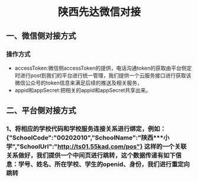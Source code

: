 # <center>陕西先达微信对接</center>

## 一、微信侧对接方式

### 操作方式

* accessToken:微信侧accessToken的提供，电话沟通token的获取由平台侧定时进行post到我们的平台进行统一管理，我们提供一个云服务接口进行获取该微信公众号的token信息来满足后续的推送及相关服务，
* appid和appSecret:把相关的appid和appSecret共享出来。

## 二、平台侧对接方式

### 1、将相应的学校代码和学校服务连接关系进行绑定，例如：{"SchoolCode":"00202010","SchoolName":"陕西***小学","SchoolUrl":"http://ts01.55kad.com/pos"}  这样的一个关联关系做好，我们提供一个中间页进行跳转，这个数据传递有如下信息：学号、姓名、所在学校、学生的openid、身份，我们进行重定向跳转
